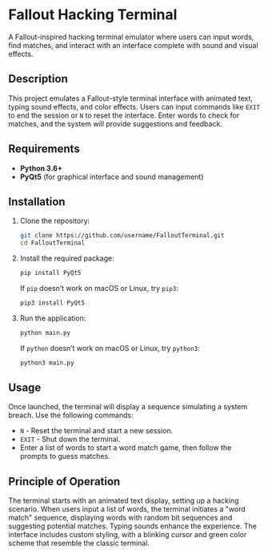 
# Fallout Hacking Terminal

A Fallout-inspired hacking terminal emulator where users can input words, find matches, and interact with an interface complete with sound and visual effects.

## Description

This project emulates a Fallout-style terminal interface with animated text, typing sound effects, and color effects. Users can input commands like `EXIT` to end the session or `N` to reset the interface. Enter words to check for matches, and the system will provide suggestions and feedback.

## Requirements

- **Python 3.6+**
- **PyQt5** (for graphical interface and sound management)

## Installation

1. Clone the repository:

    ```bash
    git clone https://github.com/username/FalloutTerminal.git
    cd FalloutTerminal
    ```

2. Install the required package:

    ```bash
    pip install PyQt5
    ```

   If `pip` doesn’t work on macOS or Linux, try `pip3`:

   ```bash
   pip3 install PyQt5
   ```

3. Run the application:

    ```bash
    python main.py
    ```

   If `python` doesn’t work on macOS or Linux, try `python3`:

   ```bash
   python3 main.py
   ```

## Usage

Once launched, the terminal will display a sequence simulating a system breach. Use the following commands:

- `N` - Reset the terminal and start a new session.
- `EXIT` - Shut down the terminal.
- Enter a list of words to start a word match game, then follow the prompts to guess matches.

## Principle of Operation

The terminal starts with an animated text display, setting up a hacking scenario. When users input a list of words, the terminal initiates a "word match" sequence, displaying words with random bit sequences and suggesting potential matches. Typing sounds enhance the experience. The interface includes custom styling, with a blinking cursor and green color scheme that resemble the classic terminal.
